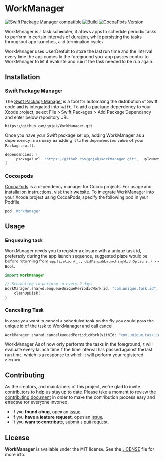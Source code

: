 # WorkManager

[![Swift Package Manager compatible](https://img.shields.io/badge/Swift%20Package%20Manager-compatible-brightgreen.svg)](https://github.com/apple/swift-package-manager) [![Build](https://github.com/gojekfarm/WorkManager/actions/workflows/Build.yml/badge.svg)](https://github.com/gojekfarm/WorkManager/actions/workflows/Build.yml) [![CocoaPods Version](https://img.shields.io/cocoapods/v/WorkManager.svg?style=flat)](http://cocoadocs.org/docsets/WorkManager)

WorkManager is a task scheduler, it allows apps to schedule periodic tasks to perform in certain intervals of duration, while persisting the tasks throughout app launches, and termination cycles.

WorkManager uses UserDeafult to store the last run time and the interval every time the app comes to the foreground your app passes control to WorkManager to let it evaluate and run if the task needed to be run again.

## Installation

### Swift Package Manager

The [Swift Package Manager](https://swift.org/package-manager/) is a tool for automating the distribution of Swift code and is integrated into `swift`.
To add a package dependency to your Xcode project, select File > Swift Packages > Add Package Dependency and enter below repository URL

```
https://github.com/gojek/WorkManager.git
```


Once you have your Swift package set up, adding WorkManager as a dependency is as easy as adding it to the `dependencies` value of your `Package.swift`.

```swift
dependencies: [
    .package(url: "https://github.com/gojek/WorkManager.git", .upToNextMajor(from: "0.0.9"))
]
```

### Cocoapods

[CocoaPods](https://cocoapods.org/) is a dependency manager for Cocoa projects. For usage and installation instructions, visit their website. To integrate WorkManager into your Xcode project using CocoaPods, specify the following pod in your Podfile:

```ruby
pod 'WorkManager'
```

## Usage

### Enqueuing task

WorkManager needs you to register a closure with a unique task id, preferably during the app launch sequence, suggested place would be before returning from `application(_:, didFinishLaunchingWithOptions:) -> Bool`.

```swift
import WorkManager

// Scheduling to perform in every 2 days
WorkManager.shared.enqueueUniquePeriodicWork(id: "com.unique.task.id", interval: 2 * 24 * 60 * 60) {
    cleanUpDisk()
}
```

### Cancelling Task

In case you want to cancel a scheduled task on the fly you could pass the unique id of the task to WorkManager and call cancel

```swift
WorkManager.shared.cancelQueuedPeriodicWork(withId: "com.unique.task.id")
```

WorkManager As of now only performs the tasks in the foreground, it will evaluate every launch time if the time interval has passed against the last run time, which is a response to which it will perform your registered closure.

## Contributing

As the creators, and maintainers of this project, we're glad to invite contributors to help us stay up to date. Please take a moment to review [the contributing document](https://github.com/gojek/WorkManager/blob/main/CONTRIBUTING.md) in order to make the contribution process easy and effective for everyone involved.

- If you **found a bug**, open an [issue](https://github.com/gojek/WorkManager/issues).
- If you **have a feature request**, open an [issue](https://github.com/gojek/WorkManager/issues).
- If you **want to contribute**, submit a [pull request](https://github.com/gojek/WorkManager/pulls).

## License

**WorkManager** is available under the MIT license. See the [LICENSE](https://github.com/gojek/WorkManager/blob/main/LICENSE) file for more info.
